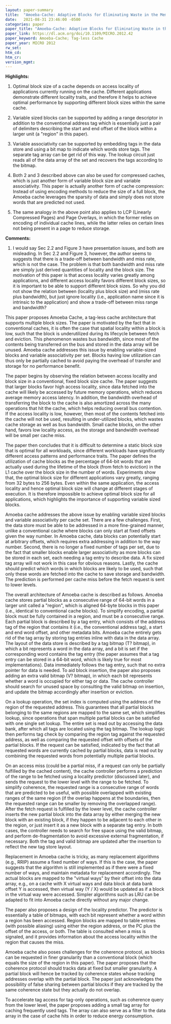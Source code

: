 ```yaml
---
layout: paper-summary
title:  "Amoeba-Cache: Adaptive Blocks for Eliminating Waste in the Memory Hierarchy"
date:   2021-08-31 23:46:00 -0500
categories: paper
paper_title: "Amoeba-Cache: Adaptive Blocks for Eliminating Waste in the Memory Hierarchy"
paper_link: https://dl.acm.org/doi/10.1109/MICRO.2012.42
paper_keyword: Amoeba-Cache; Tag-less Cache
paper_year: MICRO 2012
rw_set:
htm_cd:
htm_cr:
version_mgmt:
---
```


**Highlights:**

1. Optimal block size of a cache depends on access locality of applications currently running on the cache. 
   Different applications demonstrate different locality traits, and therefore it helps to achieve optimal 
   performance by supporting different block sizes within the same cache.

2. Variable sized blocks can be supported by adding a range descriptor in addition to the conventional 
   address tag which is essentially just a pair of 
   delimiters describing the start and end offset of the block within a larger unit (a "region" in this paper).

3. Variable associativity can be supported by embedding tags in the data store and using a bit map to indicate
   which words store tags. The separate tag array can be get rid of this way. The lookup circuit just reads all
   of the data array of the set and recovers the tags according to the bitmap.

4. Both 2 and 3 described above can also be used for compressed caches, which is just another form of variable 
   block size and variable associativity. This paper is actually another form of cache compression: Instead of
   using encoding methods to reduce the size of a full block, the Amoeba cache leverages the sparsity of data
   and simply does not store words that are predicted not used.

5. The same analogy in the above point also applies to LCP (Linearly Compressed Pages) and Page Overlays, 
   in which the former relies on encoding of individual cache lines, while the latter relies on certain lines 
   not being present in a page to reduce storage.

**Comments:**

1. I would say Sec 2.2 and Figure 3 have presentation issues, and both are misleading. 
   In Sec 2.2 and Figure 3, however, the author seems to suggests that there is a trade-off between bandwidth and 
   miss rate, which is not the case. The problem is that both bandwidth and miss rate are
   simply just derived quantities of locality and the block size.
   The motivation of this paper is that access locality varies greatly among applications, and 
   different access locality favors different block sizes, so it is important to be able to support
   different block sizes.
   So why you did not show the relation between (locality plus block size) and (miss rate plus bandwidth), but 
   just ignore locality (i.e., application name since it is intrinsic to the application) and show a trade-off
   between miss range and bandwidth?
   

This paper proposes Amoeba Cache, a tag-less cache architecture that supports multiple block sizes.
The paper is motivated by the fact that in conventional caches, it is often the case that spatial locality within a 
block is low, such that the block is underutilized during its lifecycle between fetch and eviction.
This phenomenon wastes bus bandwidth, since most of the contents being transferred on the bus and stored in the data 
array will be unused.
Amoeba cache addresses this issue by enabling variable-sized blocks and variable associativity per set.
Blocks having low utilization can thus only be partially cached to avoid paying the overhead of transfer and 
storage for no performance benefit.

The paper begins by observing the relation between access locality and block size in a conventional, fixed block size
cache. The paper suggests that larger blocks favor high access locality, since data fetched into the cache will likely 
be accessed by future memory operations, which reduces average memory access latency. In addition, the bandwidth 
overhead of transferring the block to the cache is also amortized across the many operations that hit the cache, which
helps reducing overall bus contention.
If the access locality is low, however, then most of the contents fetched into the cache will not be used,
resulting in under-utilized blocks, which wastes cache storage as well as bus bandwidth.
Small cache blocks, on the other hand, favors low locality access, as the storage and bandwidth overhead will be small
per cache miss.

The paper then concludes that it is difficult to determine a static block size that is optimal for all workloads,
since different workloads have significantly different access patterns and performance traits.
The paper defines the utilization of cache blocks as the percentage of 64-bit words that are actually used during
the lifetime of the block (from fetch to eviction) in the L1 cache over the block size in the number of words.
Experiments show that, the optimal block size for different applications vary greatly, ranging from 32 bytes to 256
bytes. Even within the same application, the access locality and hence optimal block size will change at different
stages of execution. It is therefore impossible to achieve optimal block size for all applications, which highlights
the importance of supporting variable sized blocks.

Amoeba cache addresses the above issue by enabling variable sized blocks and variable associativity per cache set.
There are a few challenges. 
First, the data store must be able to be addressed in a more fine-grained manner, unlike a conventional cache where 
blocks can only start at fixed offsets given the way number. 
In Amoeba cache, data blocks can potentially start at arbitrary offsets, which requires extra addressing in addition 
to the way number.
Second, there is no longer a fixed number of tags per set, due to the fact that smaller blocks enable larger
associativity as more blocks can be stored in each set, each needing a tag entry to describe data.
A fix sized tag array will not work in this case for obvious reasons.
Lastly, the cache should predict which words in which blocks are likely to be used, such that only these words are 
fetched into the cache to save storage and bandwidth. 
The prediction is performed per cache miss before the fetch request is sent to lower levels. 

The overall architecture of Amoeba cache is described as follows. 
Amoeba cache stores partial blocks as a consecutive range of 64-bit words in a larger unit called a "region", which is
aligned 64-byte blocks in this paper (i.e., identical to conventional cache blocks). 
To simplify encoding, a partial block must be fully contained in a region, and must be a consecutive range.
Each partial block is described by a tag entry, which consists of the address tag of the region that contains it
(i.e., the conventional address tag), a start and end word offset, and other metadata bits.
Amoeba cache entirely gets rid of the tag array by storing tag entries inline with data in the data array.
The layout of the data store is described by a tag bitmap (T? bitmap), in which a bit represents a word in the 
data array, and a bit is set if the corresponding word contains the tag entry (the paper assumes that a tag
entry can be stored in a 64-bit word, which is likely true for most implementations).
Data immediately follows the tag entry, such that no extra pointer for data is needed.
To aid block insertion, the paper also proposes adding an extra valid bitmap (V? bitmap), in which each bit represents
whether a word is occupied for either tag or data. The cache controller should search for unused space by 
consulting the valid bitmap on insertion, and update the bitmap accordingly after insertion or eviction.

On a lookup operation, the set index is computed using the address of the region of the requested address.
This guarantees that all partial blocks belonging to the same regions are mapped to the same set, which simplifies
lookup, since operations that span multiple partial blocks can be satisfied with one single set lookup.
The entire set is read out by accessing the data bank, after which all tags are located using the tag bitmap.
The lookup logic then performs tag check by comparing the region tag against the requested address, as well as
comparing the requested offset with offsets of the partial blocks. If the request can be satisfied, indicated by
the fact that all requested words are currently cached by partial blocks, data is read out by combining the requested 
words from potentially multiple partial blocks.

On an access miss (could be a partial miss, if a request can only be partially fulfilled by the cached content),
the cache controller performs a prediction of the range to be fetched using a locality predictor (discussed later),
and sends the request to the lower level with the range to be fetched. 
To simplify coherence, the requested range is a consecutive range of words that are predicted to be useful, with 
possible overlapped with existing ranges of the same region (if the overlap happens at the boundaries, then 
the requested range can be smaller by removing the overlapped range). 
After the fetch request is fulfilled by the lower level, the cache controller inserts the new partial block into 
the data array by either merging the new block with an existing block, if they happen to be adjacent to each
other in the region, or just insert it as a new block with a separate tag entry.
In both cases, the controller needs to search for free space using the valid bitmap, and perform de-fragmentation
to avoid excessive external fragmentation, if necessary.
Both the tag and valid bitmap are updated after the insertion to reflect the new tag store layout.

Replacement in Amoeba cache is tricky, as many replacement algorithms (e.g., RRIP) assume a fixed number of ways.
If this is the case, the paper suggests that the algorithm is still implemented as if there were a fixed number 
of ways, and maintain metadata for replacement accordingly. The actual blocks are mapped to the "virtual ways"
by their offset into the data array, e.g., on a cache with X virtual ways and data block at data bank offset Y is 
accessed, then virtual way (Y / X) would be updated as if a block in the virtual way were accessed.
Simpler algorithms such as LRU can be adapted to fit into Amoeba cache directly without any major change.

The paper also proposes a design of the locality predictor. The predictor is essentially a table of bitmaps, with
each bit represent whether a word within a region has been accessed.
Region blocks are mapped to table entries (with possible aliasing) using either the region address, or the PC plus 
the offset of the access, or both. 
The table is consulted when a miss is signaled, and it provides information about the access locality within the 
region that causes the miss.

Amoeba cache also poses challenges for the coherence protocol, as blocks can be requested in finer granularity than
a conventional block (which equals the size of the region in this paper).
The paper proposes that the coherence protocol should tracks data at fixed but smaller granularity. A partial
block will hence be tracked by coherence states whose tracking addresses overlap with the partial block.
The paper just acknowledges the possibility of false sharing between partial blocks if they are tracked by
the same coherence state but they actually do not overlap.

To accelerate tag access for tag-only operations, such as coherence query from the lower level, the paper proposes
adding a small tag array for caching frequently used tags. The array can also serve as a filter to the data array
in the case of cache hits in order to reduce energy consumption.
